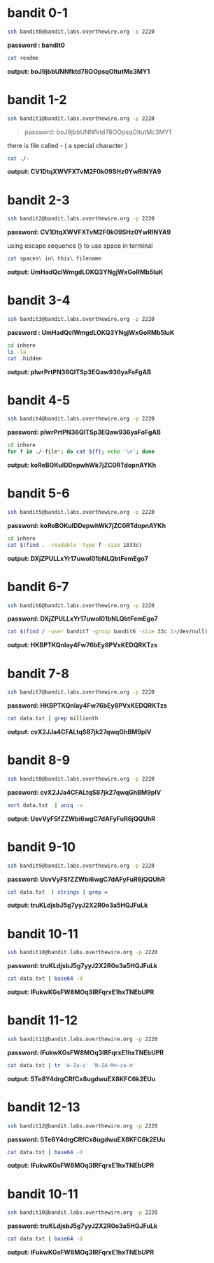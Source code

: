 # bandit 0-1

```bash
ssh bandit0@bandit.labs.overthewire.org -p 2220
```

**password : bandit0**

```bash
cat readme
```

**output: boJ9jbbUNNfktd78OOpsqOltutMc3MY1**

# bandit 1-2

```bash
ssh bandit1@bandit.labs.overthewire.org -p 2220
```

> password: boJ9jbbUNNfktd78OOpsqOltutMc3MY1

there is file called - ( a special character )

```bash
cat ./-
```

**output: CV1DtqXWVFXTvM2F0k09SHz0YwRINYA9**

# bandit 2-3

```bash
ssh bandit2@bandit.labs.overthewire.org -p 2220
```

**password: CV1DtqXWVFXTvM2F0k09SHz0YwRINYA9**

using escape sequence (\) to use space in terminal

```bash
cat spaces\ in\ this\ filename
```

**output: UmHadQclWmgdLOKQ3YNgjWxGoRMb5luK**

# bandit 3-4

```bash
ssh bandit3@bandit.labs.overthewire.org -p 2220
```

**password : UmHadQclWmgdLOKQ3YNgjWxGoRMb5luK**

```bash
cd inhere
ls -la
cat .hidden
```

**output: pIwrPrtPN36QITSp3EQaw936yaFoFgAB**

# bandit 4-5

```bash
ssh bandit4@bandit.labs.overthewire.org -p 2220
```

**password: pIwrPrtPN36QITSp3EQaw936yaFoFgAB**

```bash
cd inhere
for f in ./-file*; do cat ${f}; echo '\n'; done
```

**output: koReBOKuIDDepwhWk7jZC0RTdopnAYKh**

# bandit 5-6

```bash
ssh bandit5@bandit.labs.overthewire.org -p 2220
```

**password: koReBOKuIDDepwhWk7jZC0RTdopnAYKh**

```bash
cd inhere
cat $(find . -readable -type f -size 1033c)
```

**output: DXjZPULLxYr17uwoI01bNLQbtFemEgo7**

# bandit 6-7

```bash
ssh bandit6@bandit.labs.overthewire.org -p 2220
```

**password: DXjZPULLxYr17uwoI01bNLQbtFemEgo7**

```bash
cat $(find / -user bandit7 -group bandit6 -size 33c 2>/dev/null)
```

**output: HKBPTKQnIay4Fw76bEy8PVxKEDQRKTzs**

# bandit 7-8

```bash
ssh bandit7@bandit.labs.overthewire.org -p 2220
```

**password: HKBPTKQnIay4Fw76bEy8PVxKEDQRKTzs**

```bash
cat data.txt | grep millionth
```

**output: cvX2JJa4CFALtqS87jk27qwqGhBM9plV**

# bandit 8-9

```bash
ssh bandit8@bandit.labs.overthewire.org -p 2220
```

**password: cvX2JJa4CFALtqS87jk27qwqGhBM9plV**

```bash
sort data.txt  | uniq -u
```

**output: UsvVyFSfZZWbi6wgC7dAFyFuR6jQQUhR**

# bandit 9-10

```bash
ssh bandit9@bandit.labs.overthewire.org -p 2220
```

**password: UsvVyFSfZZWbi6wgC7dAFyFuR6jQQUhR**

```bash
cat data.txt  | strings | grep =
```

**output: truKLdjsbJ5g7yyJ2X2R0o3a5HQJFuLk**

# bandit 10-11

```bash
ssh bandit10@bandit.labs.overthewire.org -p 2220
```

**password: truKLdjsbJ5g7yyJ2X2R0o3a5HQJFuLk**

```bash
cat data.txt | base64 -d
```

**output: IFukwKGsFW8MOq3IRFqrxE1hxTNEbUPR**

# bandit 11-12

```bash
ssh bandit11@bandit.labs.overthewire.org -p 2220
```

**password: IFukwKGsFW8MOq3IRFqrxE1hxTNEbUPR**

```bash
cat data.txt | tr 'A-Za-z' 'N-ZA-Mn-za-m'
```

**output: 5Te8Y4drgCRfCx8ugdwuEX8KFC6k2EUu**

# bandit 12-13

```bash
ssh bandit12@bandit.labs.overthewire.org -p 2220
```

**password: 5Te8Y4drgCRfCx8ugdwuEX8KFC6k2EUu**

```bash
cat data.txt | base64 -d
```

**output: IFukwKGsFW8MOq3IRFqrxE1hxTNEbUPR**

# bandit 10-11

```bash
ssh bandit10@bandit.labs.overthewire.org -p 2220
```

**password: truKLdjsbJ5g7yyJ2X2R0o3a5HQJFuLk**

```bash
cat data.txt | base64 -d
```

**output: IFukwKGsFW8MOq3IRFqrxE1hxTNEbUPR**
